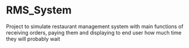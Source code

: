 # RMS_System
Project to simulate restaurant management system with main functions of receiving orders, paying them and displaying to end user how much time they will probably wait
